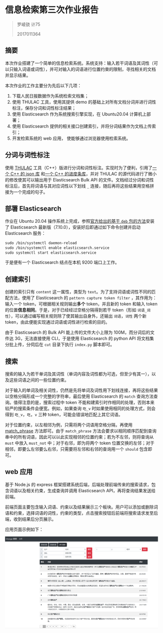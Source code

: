 # 信息检索第三次作业报告

> 罗崚骁 计75
>
> 2017011364

## 摘要

本次作业搭建了一个简单的信息检索系统。系统支持：输入若干词语及其词性（可以只输入词语或词性），并可对输入的词语进行位置约束的限制，寻找相关的文档并显示结果。

本次作业的工作主要分为先后以下几项：

1. 下载人民日报数据作为系统检索文档集；
2. 使用 THULAC 工具，使用其提供 demo 的基础上对所有文档分词并进行词性标注，保存分词和词性标注结果；
3. 使用 Elasticsearch 作为系统搜索引擎实现，在 Ubuntu20.04 计算机上部署；
4. 使用 Elasticsearch 提供的相关接口创建索引，并将分词结果作为文档上传索引；
5. 开发检索系统的 web 应用， 使能够通过浏览器使用检索系统。

## 分词与词性标注

使用 [THULAC](https://github.com/thunlp/THULAC) 工具（C++）版进行分词和词性标注。实现时为了便利，引用了[一个 C++ 的 json 库](https://github.com/nlohmann/json) 和[一个 C++ 的进度条库](https://github.com/p-ranav/indicators)，并对 THULAC 的源代码进行了微小的修改使其可以输出用于 Elasticsearch Bulk API 的文件。文档经过分词和词性标注后，首先将词语与其对应词性以下划线 `_` 连接，随后再将这些结果用空格拼接为一个完成的句子。

## 部署 Elasticsearch

作业在 Ubuntu 20.04 操作系统上完成，参照[官方给出的基于 `deb` 包的方法](https://www.elastic.co/guide/en/elasticsearch/reference/current/deb.html)安装了 Elasticsearch 最新版（7.10.0），安装好后即通过如下命令创建并启动 Elasticsearch 服务：

```shell
sudo /bin/systemctl daemon-reload
sudo /bin/systemctl enable elasticsearch.service
sudo systemctl start elasticsearch.service
```

于是便有一个 Elasticsearch 结点在本机 9200 端口上工作。

## 创建索引

创建的索引只有 `content` 这一属性，类型为 `text`。为了支持词语或词性不同的匹配方法，使用了 Elasticsearch 的 `pattern capture token filter` ，其作用为：输入一个 token，可根据相关规则输出**多个** token，并且新的 token 和输入 token 的位置**信息相同**。于是，对于已经经过空格分隔得到若干 token（形如 `词语_词性`），可以通过编写相关规则除了使其输出自身外，还输出 `词语`，`词性` 两个新 token，由此便能实现通过词语或词性进行检索的目的。

由于 Elasticsearch 的 Bulk API 能上传的文件大小上限为 100M，而分词后的文件达 3G，无法直接使用 CLI，于是使用 Elasticsearch 的 python API 将文档集分批上传，分伺后在 `cut` 目录下执行 `index.py` 脚本即可。

## 搜索

搜索的输入为若干单词及其词性（单词内容及词性都为可选，但至少有其一），以及这些词语之间的一些位置约束。

对于输入的单词及相关词性，仍然是先将单词及词性用下划线连接，再将这些结果以空格分隔形成一个完整的字符串，最后使用 Elasticsearch 的 `match` 查询方法查询。值得注意的是，搜索过程中 token 不能和建索引时作相同的处理，否则本来较严的搜索条件会便宽。例如，如果查询 `吃_v` 时如果使用相同的处理方式，则会得到 `吃_v`，`吃`，`v` 三种 token，可能会错误地匹配上其它词语。

对于位置约束，以左相邻为例，只需将两个词语用空格分隔，再使用 [match_phrase](https://www.elastic.co/guide/en/elasticsearch/reference/current/query-dsl-match-query-phrase.html) 方法即可。由于 `match_phrase` 方法会要求以相同顺序匹配到查询串中的所有词语，因此可以以此实现相邻的位置约束；若为不左邻，则将查询从 `must` 中放入 `must_not` 中；对于右邻，即为将两个 token 位置交换的左邻；对于相邻，即要么左邻要么右邻，只需要将左邻和右邻的查询用一个 `should` 包含即可。

## web 应用

基于 Node.js 的 express 框架搭建系统后端，后端处理前端传来的搜索请求，包含词语以及相关约束，生成查询并调用 Elasticsearch API，再将查询结果发送给前端。

前端页面主要包含输入词语、约束以及结果展示三个板块。用户可以添加或删除词语和约束，选择词语的词性，约束的类型，点击搜索按钮后前端将搜索请求发至后端，收到结果后分页展示。

应用页面示例如下：

![image-20201114232730931](report-3.assets/image-20201114232730931.png)